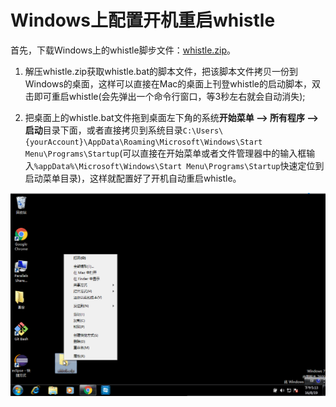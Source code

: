 # Windows上配置开机重启whistle
首先，下载Windows上的whistle脚步文件：[whistle.zip](https://github.com/avwo/whistle/raw/avenwu/assets/launcher/windows/whistle.zip)。

1. 解压whistle.zip获取whistle.bat的脚本文件，把该脚本文件拷贝一份到Windows的桌面，这样可以直接在Mac的桌面上刊登whistle的启动脚本，双击即可重启whistle(会先弹出一个命令行窗口，等3秒左右就会自动消失);

2. 把桌面上的whistle.bat文件拖到桌面左下角的系统**开始菜单 --> 所有程序 --> 启动**目录下面，或者直接拷贝到系统目录`C:\Users\{yourAccount}\AppData\Roaming\Microsoft\Windows\Start Menu\Programs\Startup`(可以直接在开始菜单或者文件管理器中的输入框输入`%appData%\Microsoft\Windows\Start Menu\Programs\Startup`快速定位到启动菜单目录)，这样就配置好了开机自动重启whistle。

![设置Windows开机重启whistle](whistle.gif)